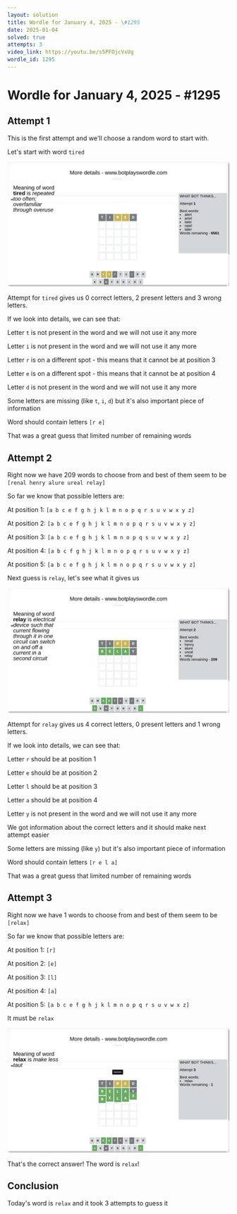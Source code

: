 ```yaml
---
layout: solution
title: Wordle for January 4, 2025 - \#1295
date: 2025-01-04
solved: true
attempts: 3
video_link: https://youtu.be/s5PFOjcVxUg
wordle_id: 1295
---
```


# Wordle for January 4, 2025 - \#1295

## Attempt 1

This is the first attempt and we'll choose a random word to start with.

Let's start with word `tired`

![Attempt 1](2025-01-04/attempt-1.png)

Attempt for `tired` gives us 0 correct letters, 2 present letters and 3 wrong letters.

If we look into details, we can see that:

Letter `t` is not present in the word and we will not use it any more

Letter `i` is not present in the word and we will not use it any more

Letter `r` is on a different spot - this means that it cannot be at position 3

Letter `e` is on a different spot - this means that it cannot be at position 4

Letter `d` is not present in the word and we will not use it any more

Some letters are missing (like `t`, `i`, `d`) but it's also important piece of information

Word should contain letters `[r e]`

That was a great guess that limited number of remaining words



## Attempt 2

Right now we have 209 words to choose from and best of them seem to be `[renal henry alure ureal relay]`

So far we know that possible letters are:

At position 1: `[a b c e f g h j k l m n o p q r s u v w x y z]`

At position 2: `[a b c e f g h j k l m n o p q r s u v w x y z]`

At position 3: `[a b c e f g h j k l m n o p q s u v w x y z]`

At position 4: `[a b c f g h j k l m n o p q r s u v w x y z]`

At position 5: `[a b c e f g h j k l m n o p q r s u v w x y z]`

Next guess is `relay`, let's see what it gives us

![Attempt 2](2025-01-04/attempt-2.png)

Attempt for `relay` gives us 4 correct letters, 0 present letters and 1 wrong letters.

If we look into details, we can see that:

Letter `r` should be at position 1

Letter `e` should be at position 2

Letter `l` should be at position 3

Letter `a` should be at position 4

Letter `y` is not present in the word and we will not use it any more

We got information about the correct letters and it should make next attempt easier

Some letters are missing (like `y`) but it's also important piece of information

Word should contain letters `[r e l a]`

That was a great guess that limited number of remaining words



## Attempt 3

Right now we have 1 words to choose from and best of them seem to be `[relax]`

So far we know that possible letters are:

At position 1: `[r]`

At position 2: `[e]`

At position 3: `[l]`

At position 4: `[a]`

At position 5: `[a b c e f g h j k l m n o p q r s u v w x z]`

It must be `relax`

![Attempt 3](2025-01-04/attempt-3.png)

That's the correct answer! The word is `relax`!

## Conclusion

Today's word is `relax` and it took 3 attempts to guess it

